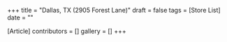+++
title = "Dallas, TX (2905 Forest Lane)"
draft = false
tags = [Store List]
date = ""

[Article]
contributors = []
gallery = []
+++